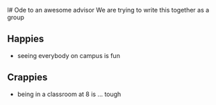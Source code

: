l# Ode to an awesome advisor
We are trying to write this together as a group
 

## Happies

- seeing everybody on campus is fun

## Crappies

- being in a classroom at 8 is ... tough
